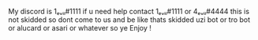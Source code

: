 My discord is 1ₑᵥᵢₗ#1111 if u need help contact 1ₑᵥᵢₗ#1111 or 4ₑᵥᵢₗ#4444 this is not skidded so dont come to us and be like thats skidded uzi bot or tro bot or alucard or asari or whatever so ye 
Enjoy ! 
